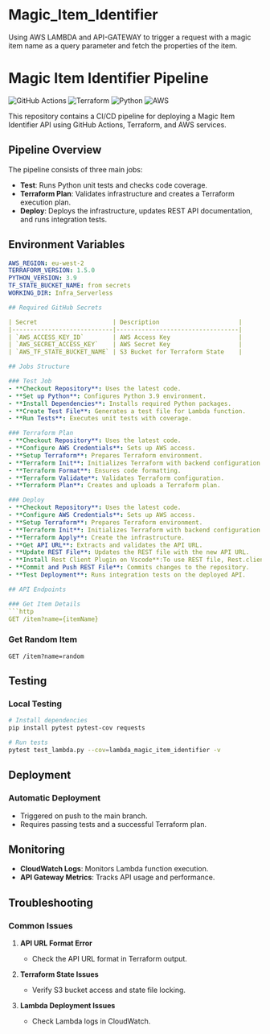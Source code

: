 # Magic_Item_Identifier
Using AWS LAMBDA and API-GATEWAY to trigger a request with a magic item name as a query parameter and fetch the properties of the item.

# Magic Item Identifier Pipeline

![GitHub Actions](https://img.shields.io/badge/GitHub_Actions-2088FF?style=flat-square&logo=github-actions&logoColor=white)
![Terraform](https://img.shields.io/badge/terraform-1.5.0-purple?style=flat-square)
![Python](https://img.shields.io/badge/python-3.9-blue?style=flat-square)
![AWS](https://img.shields.io/badge/AWS-Pip?style=flat-square)

This repository contains a CI/CD pipeline for deploying a Magic Item Identifier API using GitHub Actions, Terraform, and AWS services.

## Pipeline Overview

The pipeline consists of three main jobs:
- **Test**: Runs Python unit tests and checks code coverage.
- **Terraform Plan**: Validates infrastructure and creates a Terraform execution plan.
- **Deploy**: Deploys the infrastructure, updates REST API documentation, and runs integration tests.

## Environment Variables

```yaml
AWS_REGION: eu-west-2
TERRAFORM_VERSION: 1.5.0
PYTHON_VERSION: 3.9
TF_STATE_BUCKET_NAME: from secrets
WORKING_DIR: Infra_Serverless

## Required GitHub Secrets

| Secret                     | Description                      |
|----------------------------|----------------------------------|
| `AWS_ACCESS_KEY_ID`        | AWS Access Key                   |
| `AWS_SECRET_ACCESS_KEY`    | AWS Secret Key                   |
| `AWS_TF_STATE_BUCKET_NAME` | S3 Bucket for Terraform State    |

## Jobs Structure

### Test Job
- **Checkout Repository**: Uses the latest code.
- **Set up Python**: Configures Python 3.9 environment.
- **Install Dependencies**: Installs required Python packages.
- **Create Test File**: Generates a test file for Lambda function.
- **Run Tests**: Executes unit tests with coverage.

### Terraform Plan
- **Checkout Repository**: Uses the latest code.
- **Configure AWS Credentials**: Sets up AWS access.
- **Setup Terraform**: Prepares Terraform environment.
- **Terraform Init**: Initializes Terraform with backend configuration.
- **Terraform Format**: Ensures code formatting.
- **Terraform Validate**: Validates Terraform configuration.
- **Terraform Plan**: Creates and uploads a Terraform plan.

### Deploy
- **Checkout Repository**: Uses the latest code.
- **Configure AWS Credentials**: Sets up AWS access.
- **Setup Terraform**: Prepares Terraform environment.
- **Terraform Init**: Initializes Terraform with backend configuration.
- **Terraform Apply**: Create the infrastructure.
- **Get API URL**: Extracts and validates the API URL.
- **Update REST File**: Updates the REST file with the new API URL.
- **Install Rest Client Plugin on Vscode**:To use REST file, Rest.client plugin must be install on VScode. The yout client on rest to see the generated output
- **Commit and Push REST File**: Commits changes to the repository.
- **Test Deployment**: Runs integration tests on the deployed API.

## API Endpoints

### Get Item Details
```http
GET /item?name={itemName}
```

### Get Random Item
```http
GET /item?name=random
```

## Testing

### Local Testing
```bash
# Install dependencies
pip install pytest pytest-cov requests

# Run tests
pytest test_lambda.py --cov=lambda_magic_item_identifier -v
```

## Deployment

### Automatic Deployment
- Triggered on push to the main branch.
- Requires passing tests and a successful Terraform plan.

## Monitoring

- **CloudWatch Logs**: Monitors Lambda function execution.
- **API Gateway Metrics**: Tracks API usage and performance.

## Troubleshooting

### Common Issues

1. **API URL Format Error**
   - Check the API URL format in Terraform output.

2. **Terraform State Issues**
   - Verify S3 bucket access and state file locking.

3. **Lambda Deployment Issues**
   - Check Lambda logs in CloudWatch.